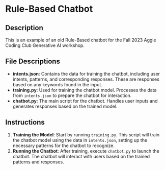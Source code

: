 # Rule-Based Chatbot

## Description
This is an example of an old Rule-Based chatbot for the Fall 2023 Aggie Coding Club Generative AI workshop.
## File Descriptions
- **intents.json**: Contains the data for training the chatbot, including user intents, patterns, and corresponding responses. These are responses based on any keywords found in the input.
- **training.py**: Used for training the chatbot model. Processes the data from `intents.json` to prepare the chatbot for interaction.
- **chatbot.py**: The main script for the chatbot. Handles user inputs and generates responses based on the trained model.

## Instructions
1. **Training the Model**: Start by running `training.py`. This script will train the chatbot model using the data in `intents.json`, setting up the necessary patterns for the chatbot to recognize.
2. **Running the Chatbot**: After training, execute `chatbot.py` to launch the chatbot. The chatbot will interact with users based on the trained patterns and responses.

